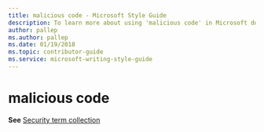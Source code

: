 ```yaml
---
title: malicious code - Microsoft Style Guide
description: To learn more about using 'malicious code' in Microsoft documents, see 'Security term collection.'
author: pallep
ms.author: pallep
ms.date: 01/19/2018
ms.topic: contributor-guide
ms.service: microsoft-writing-style-guide
---
```


# malicious code

**See** [Security term collection](~/a-z-word-list-term-collections/term-collections/security-terms.md)

